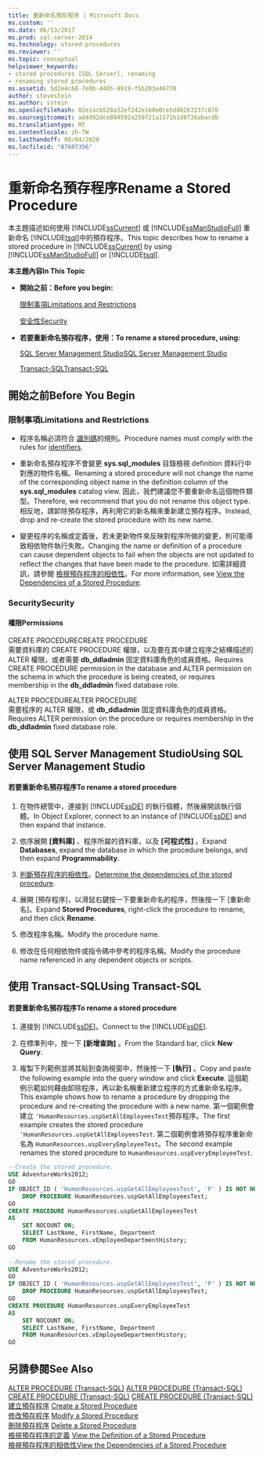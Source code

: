 ```yaml
---
title: 重新命名預存程序 | Microsoft Docs
ms.custom: ''
ms.date: 06/13/2017
ms.prod: sql-server-2014
ms.technology: stored-procedures
ms.reviewer: ''
ms.topic: conceptual
helpviewer_keywords:
- stored procedures [SQL Server], renaming
- renaming stored procedures
ms.assetid: 5d2e4c68-7e0b-4405-8919-f5b203e46770
author: stevestein
ms.author: sstein
ms.openlocfilehash: 02e1acb528a32ef242e160e0ce5dd0267237c876
ms.sourcegitcommit: ad4d92dce894592a259721a1571b1d8736abacdb
ms.translationtype: MT
ms.contentlocale: zh-TW
ms.lasthandoff: 08/04/2020
ms.locfileid: "87607356"
---
```

# <a name="rename-a-stored-procedure"></a><span data-ttu-id="6c2ad-102">重新命名預存程序</span><span class="sxs-lookup"><span data-stu-id="6c2ad-102">Rename a Stored Procedure</span></span>
  <span data-ttu-id="6c2ad-103">本主題描述如何使用 [!INCLUDE[ssCurrent](../../includes/sscurrent-md.md)] 或 [!INCLUDE[ssManStudioFull](../../includes/ssmanstudiofull-md.md)] 重新命名 [!INCLUDE[tsql](../../includes/tsql-md.md)]中的預存程序。</span><span class="sxs-lookup"><span data-stu-id="6c2ad-103">This topic describes how to rename a stored procedure in [!INCLUDE[ssCurrent](../../includes/sscurrent-md.md)] by using [!INCLUDE[ssManStudioFull](../../includes/ssmanstudiofull-md.md)] or [!INCLUDE[tsql](../../includes/tsql-md.md)].</span></span>  
  
 <span data-ttu-id="6c2ad-104">**本主題內容**</span><span class="sxs-lookup"><span data-stu-id="6c2ad-104">**In This Topic**</span></span>  
  
-   <span data-ttu-id="6c2ad-105">**開始之前：**</span><span class="sxs-lookup"><span data-stu-id="6c2ad-105">**Before you begin:**</span></span>  
  
     [<span data-ttu-id="6c2ad-106">限制事項</span><span class="sxs-lookup"><span data-stu-id="6c2ad-106">Limitations and Restrictions</span></span>](#Restrictions)  
  
     [<span data-ttu-id="6c2ad-107">安全性</span><span class="sxs-lookup"><span data-stu-id="6c2ad-107">Security</span></span>](#Security)  
  
-   <span data-ttu-id="6c2ad-108">**若要重新命名預存程序，使用：**</span><span class="sxs-lookup"><span data-stu-id="6c2ad-108">**To rename a stored procedure, using:**</span></span>  
  
     [<span data-ttu-id="6c2ad-109">SQL Server Management Studio</span><span class="sxs-lookup"><span data-stu-id="6c2ad-109">SQL Server Management Studio</span></span>](#SSMSProcedure)  
  
     [<span data-ttu-id="6c2ad-110">Transact-SQL</span><span class="sxs-lookup"><span data-stu-id="6c2ad-110">Transact-SQL</span></span>](#TsqlProcedure)  
  
##  <a name="before-you-begin"></a><a name="BeforeYouBegin"></a> <span data-ttu-id="6c2ad-111">開始之前</span><span class="sxs-lookup"><span data-stu-id="6c2ad-111">Before You Begin</span></span>  
  
###  <a name="limitations-and-restrictions"></a><a name="Restrictions"></a> <span data-ttu-id="6c2ad-112">限制事項</span><span class="sxs-lookup"><span data-stu-id="6c2ad-112">Limitations and Restrictions</span></span>  
  
-   <span data-ttu-id="6c2ad-113">程序名稱必須符合 [識別碼](../databases/database-identifiers.md)的規則。</span><span class="sxs-lookup"><span data-stu-id="6c2ad-113">Procedure names must comply with the rules for [identifiers](../databases/database-identifiers.md).</span></span>  
  
-   <span data-ttu-id="6c2ad-114">重新命名預存程序不會變更 **sys.sql_modules** 目錄檢視 definition 資料行中對應的物件名稱。</span><span class="sxs-lookup"><span data-stu-id="6c2ad-114">Renaming a stored procedure will not change the name of the corresponding object name in the definition column of the **sys.sql_modules** catalog view.</span></span> <span data-ttu-id="6c2ad-115">因此，我們建議您不要重新命名這個物件類型。</span><span class="sxs-lookup"><span data-stu-id="6c2ad-115">Therefore, we recommend that you do not rename this object type.</span></span> <span data-ttu-id="6c2ad-116">相反地，請卸除預存程序，再利用它的新名稱來重新建立預存程序。</span><span class="sxs-lookup"><span data-stu-id="6c2ad-116">Instead, drop and re-create the stored procedure with its new name.</span></span>  
  
-   <span data-ttu-id="6c2ad-117">變更程序的名稱或定義後，若未更新物件來反映對程序所做的變更，則可能導致相依物件執行失敗。</span><span class="sxs-lookup"><span data-stu-id="6c2ad-117">Changing the name or definition of a procedure can cause dependent objects to fail when the objects are not updated to reflect the changes that have been made to the procedure.</span></span> <span data-ttu-id="6c2ad-118">如需詳細資訊，請參閱 [檢視預存程序的相依性](view-the-dependencies-of-a-stored-procedure.md)。</span><span class="sxs-lookup"><span data-stu-id="6c2ad-118">For more information, see [View the Dependencies of a Stored Procedure](view-the-dependencies-of-a-stored-procedure.md).</span></span>  
  
###  <a name="security"></a><a name="Security"></a> <span data-ttu-id="6c2ad-119">Security</span><span class="sxs-lookup"><span data-stu-id="6c2ad-119">Security</span></span>  
  
####  <a name="permissions"></a><a name="Permissions"></a> <span data-ttu-id="6c2ad-120">權限</span><span class="sxs-lookup"><span data-stu-id="6c2ad-120">Permissions</span></span>  
 <span data-ttu-id="6c2ad-121">CREATE PROCEDURE</span><span class="sxs-lookup"><span data-stu-id="6c2ad-121">CREATE PROCEDURE</span></span>  
 <span data-ttu-id="6c2ad-122">需要資料庫的 CREATE PROCEDURE 權限，以及要在其中建立程序之結構描述的 ALTER 權限，或者需要 **db_ddladmin** 固定資料庫角色的成員資格。</span><span class="sxs-lookup"><span data-stu-id="6c2ad-122">Requires CREATE PROCEDURE permission in the database and ALTER permission on the schema in which the procedure is being created, or requires membership in the **db_ddladmin** fixed database role.</span></span>  
  
 <span data-ttu-id="6c2ad-123">ALTER PROCEDURE</span><span class="sxs-lookup"><span data-stu-id="6c2ad-123">ALTER PROCEDURE</span></span>  
 <span data-ttu-id="6c2ad-124">需要程序的 ALTER 權限，或 **db_ddladmin** 固定資料庫角色的成員資格。</span><span class="sxs-lookup"><span data-stu-id="6c2ad-124">Requires ALTER permission on the procedure or requires membership in the **db_ddladmin** fixed database role.</span></span>  
  
##  <a name="using-sql-server-management-studio"></a><a name="SSMSProcedure"></a> <span data-ttu-id="6c2ad-125">使用 SQL Server Management Studio</span><span class="sxs-lookup"><span data-stu-id="6c2ad-125">Using SQL Server Management Studio</span></span>  
  
#### <a name="to-rename-a-stored-procedure"></a><span data-ttu-id="6c2ad-126">若要重新命名預存程序</span><span class="sxs-lookup"><span data-stu-id="6c2ad-126">To rename a stored procedure</span></span>  
  
1.  <span data-ttu-id="6c2ad-127">在物件總管中，連接到 [!INCLUDE[ssDE](../../includes/ssde-md.md)] 的執行個體，然後展開該執行個體。</span><span class="sxs-lookup"><span data-stu-id="6c2ad-127">In Object Explorer, connect to an instance of [!INCLUDE[ssDE](../../includes/ssde-md.md)] and then expand that instance.</span></span>  
  
2.  <span data-ttu-id="6c2ad-128">依序展開 **[資料庫]** 、程序所屬的資料庫，以及 **[可程式性]** 。</span><span class="sxs-lookup"><span data-stu-id="6c2ad-128">Expand **Databases**, expand the database in which the procedure belongs, and then expand **Programmability**.</span></span>  
  
3.  <span data-ttu-id="6c2ad-129">[判斷預存程序的相依性](view-the-dependencies-of-a-stored-procedure.md)。</span><span class="sxs-lookup"><span data-stu-id="6c2ad-129">[Determine the dependencies of the stored procedure](view-the-dependencies-of-a-stored-procedure.md).</span></span>  
  
4.  <span data-ttu-id="6c2ad-130">展開 [預存程序]，以滑鼠右鍵按一下要重新命名的程序，然後按一下 [重新命名]。</span><span class="sxs-lookup"><span data-stu-id="6c2ad-130">Expand **Stored Procedures**, right-click the procedure to rename, and then click **Rename**.</span></span>  
  
5.  <span data-ttu-id="6c2ad-131">修改程序名稱。</span><span class="sxs-lookup"><span data-stu-id="6c2ad-131">Modify the procedure name.</span></span>  
  
6.  <span data-ttu-id="6c2ad-132">修改在任何相依物件或指令碼中參考的程序名稱。</span><span class="sxs-lookup"><span data-stu-id="6c2ad-132">Modify the procedure name referenced in any dependent objects or scripts.</span></span>  
  
##  <a name="using-transact-sql"></a><a name="TsqlProcedure"></a> <span data-ttu-id="6c2ad-133">使用 Transact-SQL</span><span class="sxs-lookup"><span data-stu-id="6c2ad-133">Using Transact-SQL</span></span>  
  
#### <a name="to-rename-a-stored-procedure"></a><span data-ttu-id="6c2ad-134">若要重新命名預存程序</span><span class="sxs-lookup"><span data-stu-id="6c2ad-134">To rename a stored procedure</span></span>  
  
1.  <span data-ttu-id="6c2ad-135">連接到 [!INCLUDE[ssDE](../../includes/ssde-md.md)]。</span><span class="sxs-lookup"><span data-stu-id="6c2ad-135">Connect to the [!INCLUDE[ssDE](../../includes/ssde-md.md)].</span></span>  
  
2.  <span data-ttu-id="6c2ad-136">在標準列中，按一下 **[新增查詢]** 。</span><span class="sxs-lookup"><span data-stu-id="6c2ad-136">From the Standard bar, click **New Query**.</span></span>  
  
3.  <span data-ttu-id="6c2ad-137">複製下列範例並將其貼到查詢視窗中，然後按一下 **[執行]** 。</span><span class="sxs-lookup"><span data-stu-id="6c2ad-137">Copy and paste the following example into the query window and click **Execute**.</span></span> <span data-ttu-id="6c2ad-138">這個範例示範如何藉由卸除程序，再以新名稱重新建立程序的方式重新命名程序。</span><span class="sxs-lookup"><span data-stu-id="6c2ad-138">This example shows how to rename a procedure by dropping the procedure and re-creating the procedure with a new name.</span></span> <span data-ttu-id="6c2ad-139">第一個範例會建立 `'HumanResources.uspGetAllEmployeesTest`預存程序。</span><span class="sxs-lookup"><span data-stu-id="6c2ad-139">The first example creates the stored procedure `'HumanResources.uspGetAllEmployeesTest`.</span></span> <span data-ttu-id="6c2ad-140">第二個範例會將預存程序重新命名為 `HumanResources.uspEveryEmployeeTest`。</span><span class="sxs-lookup"><span data-stu-id="6c2ad-140">The second example renames the stored procedure to `HumanResources.uspEveryEmployeeTest`.</span></span>  
  
```sql  
--Create the stored procedure.  
USE AdventureWorks2012;  
GO  
IF OBJECT_ID ( 'HumanResources.uspGetAllEmployeesTest', 'P' ) IS NOT NULL   
    DROP PROCEDURE HumanResources.uspGetAllEmployeesTest;  
GO  
CREATE PROCEDURE HumanResources.uspGetAllEmployeesTest  
AS  
    SET NOCOUNT ON;  
    SELECT LastName, FirstName, Department  
    FROM HumanResources.vEmployeeDepartmentHistory;  
GO  
  
--Rename the stored procedure.  
USE AdventureWorks2012;  
GO  
IF OBJECT_ID ( 'HumanResources.uspGetAllEmployeesTest', 'P' ) IS NOT NULL   
    DROP PROCEDURE HumanResources.uspGetAllEmployeesTest;  
GO  
CREATE PROCEDURE HumanResources.uspEveryEmployeeTest  
AS  
    SET NOCOUNT ON;  
    SELECT LastName, FirstName, Department  
    FROM HumanResources.vEmployeeDepartmentHistory;  
GO  
```  
  
## <a name="see-also"></a><span data-ttu-id="6c2ad-141">另請參閱</span><span class="sxs-lookup"><span data-stu-id="6c2ad-141">See Also</span></span>  
 <span data-ttu-id="6c2ad-142">[ALTER PROCEDURE &#40;Transact-SQL&#41;](/sql/t-sql/statements/alter-procedure-transact-sql) </span><span class="sxs-lookup"><span data-stu-id="6c2ad-142">[ALTER PROCEDURE &#40;Transact-SQL&#41;](/sql/t-sql/statements/alter-procedure-transact-sql) </span></span>  
 <span data-ttu-id="6c2ad-143">[CREATE PROCEDURE &#40;Transact-SQL&#41;](/sql/t-sql/statements/create-procedure-transact-sql) </span><span class="sxs-lookup"><span data-stu-id="6c2ad-143">[CREATE PROCEDURE &#40;Transact-SQL&#41;](/sql/t-sql/statements/create-procedure-transact-sql) </span></span>  
 <span data-ttu-id="6c2ad-144">[建立預存程序](../stored-procedures/create-a-stored-procedure.md) </span><span class="sxs-lookup"><span data-stu-id="6c2ad-144">[Create a Stored Procedure](../stored-procedures/create-a-stored-procedure.md) </span></span>  
 <span data-ttu-id="6c2ad-145">[修改預存程序](../stored-procedures/modify-a-stored-procedure.md) </span><span class="sxs-lookup"><span data-stu-id="6c2ad-145">[Modify a Stored Procedure](../stored-procedures/modify-a-stored-procedure.md) </span></span>  
 <span data-ttu-id="6c2ad-146">[刪除預存程序](../stored-procedures/delete-a-stored-procedure.md) </span><span class="sxs-lookup"><span data-stu-id="6c2ad-146">[Delete a Stored Procedure](../stored-procedures/delete-a-stored-procedure.md) </span></span>  
 <span data-ttu-id="6c2ad-147">[檢視預存程序的定義](view-the-definition-of-a-stored-procedure.md) </span><span class="sxs-lookup"><span data-stu-id="6c2ad-147">[View the Definition of a Stored Procedure](view-the-definition-of-a-stored-procedure.md) </span></span>  
 [<span data-ttu-id="6c2ad-148">檢視預存程序的相依性</span><span class="sxs-lookup"><span data-stu-id="6c2ad-148">View the Dependencies of a Stored Procedure</span></span>](view-the-dependencies-of-a-stored-procedure.md)  
  
  
